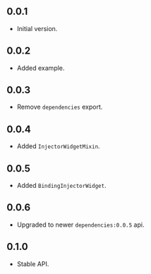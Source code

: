 ## 0.0.1

- Initial version.

## 0.0.2

- Added example.

## 0.0.3

- Remove `dependencies` export.

## 0.0.4

- Added `InjectorWidgetMixin`.

## 0.0.5

- Added `BindingInjectorWidget`.

## 0.0.6

- Upgraded to newer `dependencies:0.0.5` api.

## 0.1.0

- Stable API.
